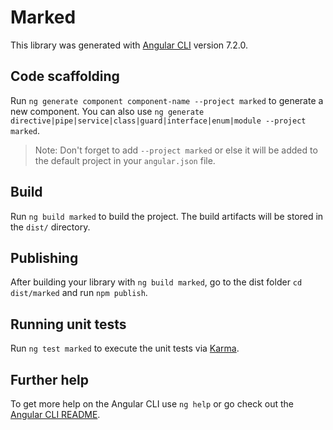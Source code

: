# Marked

This library was generated with [Angular CLI](https://github.com/angular/angular-cli) version 7.2.0.

## Code scaffolding

Run `ng generate component component-name --project marked` to generate a new component. You can also use `ng generate directive|pipe|service|class|guard|interface|enum|module --project marked`.
> Note: Don't forget to add `--project marked` or else it will be added to the default project in your `angular.json` file. 

## Build

Run `ng build marked` to build the project. The build artifacts will be stored in the `dist/` directory.

## Publishing

After building your library with `ng build marked`, go to the dist folder `cd dist/marked` and run `npm publish`.

## Running unit tests

Run `ng test marked` to execute the unit tests via [Karma](https://karma-runner.github.io).

## Further help

To get more help on the Angular CLI use `ng help` or go check out the [Angular CLI README](https://github.com/angular/angular-cli/blob/master/README.md).
